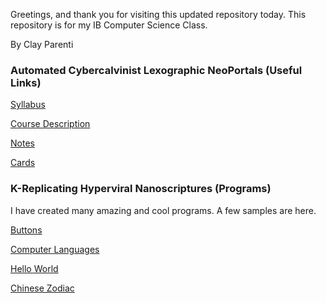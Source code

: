 Greetings, and thank you for visiting this updated repository today. 
This repository is for my IB Computer Science Class.

By Clay Parenti


### Automated Cybercalvinist Lexographic NeoPortals (Useful Links)

[Syllabus](https://parencla000.github.io/Technosynthesis-/IB-DP-CS-syllabus "Syllabus")

[Course Description](https://parencla000.github.io/Technosynthesis/IB-DP-CompSci "Course Description")

[Notes](https://parencla000.github.io/Technosynthesis/analyticenginenotes "Notes")

[Cards](https://parencla000.github.io/Technosynthesis/card "Cards")

### K-Replicating Hyperviral Nanoscriptures (Programs) 

I have created many amazing and cool programs. A few samples are here. 

[Buttons](https://parencla000.github.io/Technosynthesis/buttons.html)

[Computer Languages](https://parencla000.github.io/Technosynthesis/computerlanguagesplus.html)

[Hello World](https://parencla000.github.io/Technosynthesis/hello-world.html)

[Chinese Zodiac](https://parencla000.github.io/Technosynthesis/Chinese_Horoscope.html)
